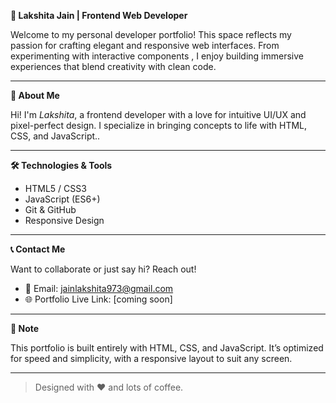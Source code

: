 **🚀 Lakshita Jain | Frontend Web Developer**

Welcome to my personal developer portfolio! This space reflects my passion for crafting elegant and responsive web interfaces. From experimenting with interactive components , I enjoy building immersive experiences that blend creativity with clean code.

---

 **🌟 About Me**

Hi! I'm *Lakshita*, a frontend developer with a love for intuitive UI/UX and pixel-perfect design. I specialize in bringing concepts to life with HTML, CSS, and JavaScript..

---

**🛠 Technologies & Tools**

- HTML5 / CSS3
- JavaScript (ES6+)
- Git & GitHub
- Responsive Design

---

**📞 Contact Me**

Want to collaborate or just say hi? Reach out!

- 📧 Email: jainlakshita973@gmail.com
- 🌐 Portfolio Live Link: [coming soon]

---

**📌 Note**

This portfolio is built entirely with HTML, CSS, and JavaScript. It’s optimized for speed and simplicity, with a responsive layout to suit any screen.

---


> Designed with ❤ and lots of coffee.
